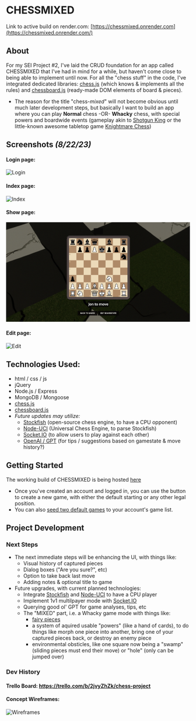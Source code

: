 # CHESSMIXED

Link to active build on render.com: [https://chessmixed.onrender.com](https://chessmixed.onrender.com/)

## About

For my SEI Project #2, I've laid the CRUD foundation for an app called CHESSMIXED that I've had in mind for a while, but haven't come close to being able to implement until now. For all the "chess stuff" in the code, I've integrated dedicated libraries: [chess.js](https://github.com/jhlywa/chess.js/blob/master/README.md) (which knows & implements all the rules) and [chessboard.js](https://chessboardjs.com) (ready-made DOM elements of board & pieces).
 * The reason for the title "chess-*mixed*" will not become obvious until much later development steps, but basically I want to build an app where you can play **Normal** chess -OR- **Whacky** chess, with special powers and boardwide events (gameplay akin to [Shotgun King](https://store.steampowered.com/app/1972440/Shotgun_King_The_Final_Checkmate/) or the little-known awesome tabletop game [Knightmare Chess](https://en.wikipedia.org/wiki/Knightmare_Chess))

 ## Screenshots _(8/22/23)_

#### Login page: 
![Login](assets/cm_screenshot_login.png)
#### Index page: 
![Index](assets/cm_screenshot_index.png)
#### Show page:
 ![Show](assets/cm_screenshot_show.png)
#### Edit page: 
![Edit](assets/cm_screenshot_edit.png)

## Technologies Used:

* html / css / js
* jQuery
* Node.js / Express
* MongoDB / Mongoose
* [chess.js](https://github.com/jhlywa/chess.js/blob/master/README.md)
* [chessboard.js](https://chessboardjs.com)
* *Future updates may utilize:*
    * [Stockfish](https://disservin.github.io/stockfish-docs/pages/Home.html) (open-source chess engine, to have a CPU opponent)
    * [Node-UCI](https://github.com/ebemunk/node-uci) (Universal Chess Engine, to parse Stockfish)
    * [Socket.IO](https://socket.io/docs/v4/) (to allow users to play against each other)
    * [OpenAI / GPT](https://platform.openai.com/docs/introduction) (for tips / suggestions based on gamestate & move history?)

## Getting Started

The working build of CHESSMIXED is being hosted [here](https://chessmixed.onrender.com/)
* Once you've created an account and logged in, you can use the button to create a new game, with either the default starting or any other legal position.
* You can also [seed two default games](https://chessmixed.onrender.com/games) to your account's game list.

## Project Development

### Next Steps 

* The next immediate steps will be enhancing the UI, with things like:
  * Visual history of captured pieces
  * Dialog boxes ("Are you sure?", etc)
  * Option to take back last move
  * Adding notes & optional title to game
* Future upgrades, with current planned technologies:
    * Integrate [Stockfish](https://disservin.github.io/stockfish-docs/pages/Home.html) and [Node-UCI](https://github.com/ebemunk/node-uci) to have a CPU player
    * Implement 1v1 multilpayer mode with [Socket.IO](https://socket.io/docs/v4/)
    * Querying good ol' GPT for game analyses, tips, etc
    * The "MIXED" part, i.e. a Whacky game mode with things like:
      * [fairy pieces](https://en.wikipedia.org/wiki/Fairy_chess_piece)
      * a system of aquired usable "powers" (like a hand of cards), to do things like morph one piece into another, bring one of your captured pieces back, or destroy an enemy piece
      * environmental obsticles, like one square now being a "swamp" (sliding pieces must end their move) or "hole" (only can be jumped over)

### Dev History

#### Trello Board: https://trello.com/b/2jvyZhZk/chess-project

#### Concept Wireframes: 
![Wireframes](assets/wireframes.png)

